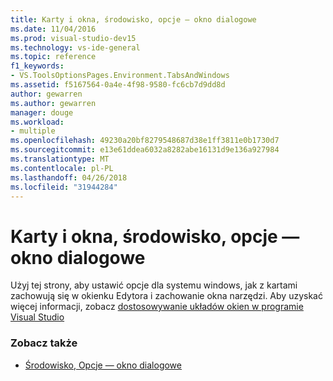 ```yaml
---
title: Karty i okna, środowisko, opcje — okno dialogowe
ms.date: 11/04/2016
ms.prod: visual-studio-dev15
ms.technology: vs-ide-general
ms.topic: reference
f1_keywords:
- VS.ToolsOptionsPages.Environment.TabsAndWindows
ms.assetid: f5167564-0a4e-4f98-9580-fc6cb7d9dd8d
author: gewarren
ms.author: gewarren
manager: douge
ms.workload:
- multiple
ms.openlocfilehash: 49230a20bf8279548687d38e1ff3811e0b1730d7
ms.sourcegitcommit: e13e61ddea6032a8282abe16131d9e136a927984
ms.translationtype: MT
ms.contentlocale: pl-PL
ms.lasthandoff: 04/26/2018
ms.locfileid: "31944284"
---
```

# <a name="tabs-and-windows-environment-options-dialog-box"></a>Karty i okna, środowisko, opcje — okno dialogowe

Użyj tej strony, aby ustawić opcje dla systemu windows, jak z kartami zachowują się w okienku Edytora i zachowanie okna narzędzi. Aby uzyskać więcej informacji, zobacz [dostosowywanie układów okien w programie Visual Studio](../../ide/customizing-window-layouts-in-visual-studio.md)

### <a name="see-also"></a>Zobacz także

- [Środowisko, Opcje — okno dialogowe](../../ide/reference/environment-options-dialog-box.md)